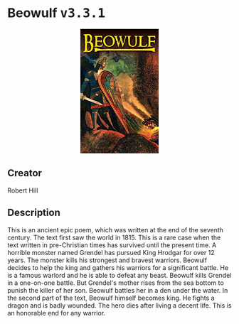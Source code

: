 
# Beowulf <kbd>v3.3.1</kbd>

<center>
  <img src="./cover-1024.jpg"/>
</center>

## Creator
Robert Hill

## Description
This is an ancient epic poem, which was written at the end of the seventh century. The text first saw the world in 1815. This is a rare case when the text written in pre-Christian times has survived until the present time. A horrible monster named Grendel has pursued King Hrodgar for over 12 years. The monster kills his strongest and bravest warriors. Beowulf decides to help the king and gathers his warriors for a significant battle. He is a famous warlord and he is able to defeat any beast. Beowulf kills Grendel in a one-on-one battle. But Grendel's mother rises from the sea bottom to punish the killer of her son. Beowulf battles her in a den under the water. In the second part of the text, Beowulf himself becomes king. He fights a dragon and is badly wounded. The hero dies after living a decent life. This is an honorable end for any warrior.
